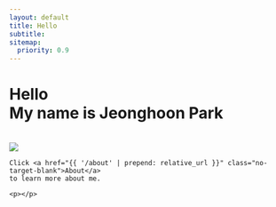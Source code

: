 ```yaml
---
layout: default
title: Hello
subtitle: 
sitemap:
  priority: 0.9
---
```


<h1 class="page-title">
<div class="page-title__text">Hello</div>
<div class="page-title__subtitle">My name is Jeonghoon Park</div>
</h1>

<br>

<img src="{{ 'assets/img/profile1.jpg' | prepend: relative_url }}" id="main-img">

<div id="describe-text">
	<p></p>

	Click <a href="{{ '/about' | prepend: relative_url }}" class="no-target-blank">About</a> 
	to learn more about me.

	<p></p>
</div>